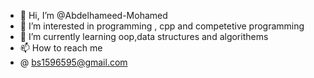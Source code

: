 - 👋 Hi, I’m @Abdelhameed-Mohamed
- 👀 I’m interested in programming , cpp and competetive programming 
- 🌱 I’m currently learning oop,data structures and algorithems
- 📫 How to reach me
- @ bs1596595@gmail.com

<!---
abdelhamed-mohamed/abdelhamed-mohamed is a ✨ special ✨ repository because its `README.md` (this file) appears on your GitHub profile.
You can click the Preview link to take a look at your changes.
--->
